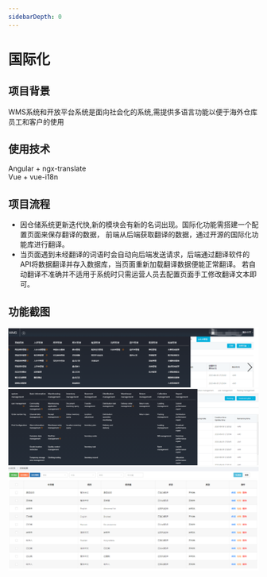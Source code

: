 ```yaml
---
sidebarDepth: 0
---
```

# 国际化
## 项目背景
WMS系统和开放平台系统是面向社会化的系统,需提供多语言功能以便于海外仓库员工和客户的使用
## 使用技术
  Angular + ngx-translate   
  Vue + vue-i18n
## 项目流程
* 因仓储系统更新迭代快,新的模块会有新的名词出现。国际化功能需搭建一个配置页面来保存翻译的数据，
前端从后端获取翻译的数据，通过开源的国际化功能库进行翻译。  
* 当页面遇到未经翻译的词语时会自动向后端发送请求，后端通过翻译软件的API将数据翻译并存入数据库，当页面重新加载翻译数据便能正常翻译。
若自动翻译不准确并不适用于系统时只需运营人员去配置页面手工修改翻译文本即可。
## 功能截图
![img1](https://raw.githubusercontent.com/Leemagination/projectIntroduction/master/images/i18n1.png)
![img2](https://raw.githubusercontent.com/Leemagination/projectIntroduction/master/images/i18n2.png)
![img3](https://raw.githubusercontent.com/Leemagination/projectIntroduction/master/images/i18n3.png)